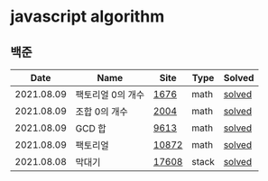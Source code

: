 # javascript algorithm

## 백준

| Date       | Name              | Site                                           | Type  | Solved                                                       |
| ---------- | ----------------- | ---------------------------------------------- | ----- | ------------------------------------------------------------ |
| 2021.08.09 | 팩토리얼 0의 개수 | [1676](https://www.acmicpc.net/problem/1676)   | math  | [solved](https://github.com/jinsuSang/javascript-algorithm/blob/main/boj/math/boj1676.js) |
| 2021.08.09 | 조합 0의 개수     | [2004](https://www.acmicpc.net/problem/2004)   | math  | [solved](https://github.com/jinsuSang/javascript-algorithm/blob/main/boj/math/boj2004.js) |
| 2021.08.09 | GCD 합            | [9613](https://www.acmicpc.net/problem/9613)   | math  | [solved](https://github.com/jinsuSang/javascript-algorithm/blob/main/boj/math/boj9613.js) |
| 2021.08.09 | 팩토리얼          | [10872](https://www.acmicpc.net/problem/10872) | math  | [solved](https://github.com/jinsuSang/javascript-algorithm/blob/main/boj/math/boj10872.js) |
| 2021.08.08 | 막대기            | [17608](https://www.acmicpc.net/problem/17608) | stack | [solved](https://github.com/jinsuSang/javascript-algorithm/blob/main/boj/stack/boj17608.js) |

